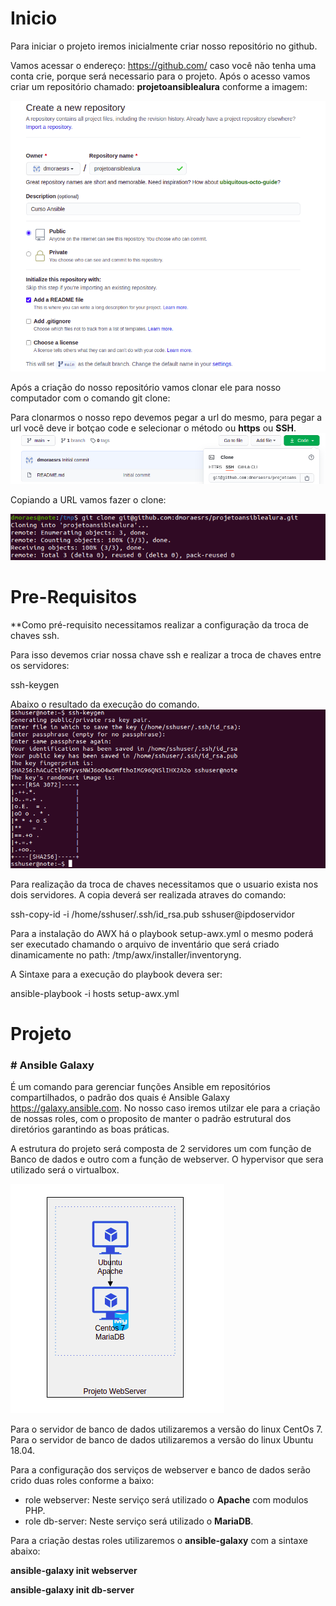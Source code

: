 # Inicio

Para iniciar o projeto iremos inicialmente criar nosso repositório no github.

Vamos acessar o endereço: https://github.com/ caso você não tenha uma conta crie, porque será necessario para o projeto. Após o acesso vamos criar um repositório chamado: **projetoansiblealura** conforme a imagem:

![Repositório](https://github.com/dmoraesrs/images/blob/master/git.png)

Após a criação do nosso repositório vamos clonar ele para nosso computador com o comando git clone:

Para clonarmos o nosso repo devemos pegar a url do mesmo, para pegar a url você deve ir botçao code e selecionar o método ou **https** ou **SSH**.
![Tipo Clone](https://github.com/dmoraesrs/images/blob/master/git2.png)

Copiando a URL vamos fazer o clone:

![Clone](https://github.com/dmoraesrs/images/blob/master/git3.png)

# Pre-Requisitos

**Como pré-requisito necessitamos realizar a configuração da troca de chaves ssh.

Para isso devemos criar nossa chave ssh e realizar a troca de chaves entre os servidores:

ssh-keygen

Abaixo o resultado da execução do comando.
![comando](https://github.com/dmoraesrs/images/blob/master/ssh.png)

Para realização da troca de chaves necessitamos que o usuario exista nos dois servidores. A copia deverá ser realizada atraves do comando:

ssh-copy-id -i /home/sshuser/.ssh/id_rsa.pub sshuser@ipdoservidor

Para a instalação do AWX há o playbook setup-awx.yml o mesmo poderá ser executado chamando o arquivo de inventário que será criado dinamicamente no path: /tmp/awx/installer/inventoryng. 


A Sintaxe para a execução do playbook devera ser:

ansible-playbook -i hosts setup-awx.yml


# Projeto


### # Ansible Galaxy

É um comando para gerenciar funções Ansible em repositórios compartilhados, o padrão dos quais é Ansible Galaxy https://galaxy.ansible.com. No nosso caso iremos utilzar ele para a criação de nossas roles, com o proposito de manter o padrão estrutural dos diretórios garantindo as boas práticas.


A estrutura do projeto será composta de 2 servidores um com função de Banco de dados e outro com a função de webserver. O hypervisor que sera utilizado será o virtualbox.

![Projeto](https://github.com/dmoraesrs/images/blob/master/Captura%20de%20tela%20de%202020-10-16%2014-13-37.png)

Para o servidor de banco de dados utilizaremos a versão do linux CentOs 7.
Para o servidor de banco de dados utilizaremos a versão do linux Ubuntu 18.04.

Para a configuração dos serviços de webserver e banco de dados serão crido duas roles conforme a baixo:



* role webserver: Neste serviço será utilizado o **Apache** com modulos PHP.
* role db-server: Neste serviço será utilizado o **MariaDB**.

Para a criação destas roles utilizaremos o **ansible-galaxy** com a sintaxe abaixo:


**ansible-galaxy init webserver**


**ansible-galaxy init db-server**




